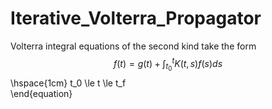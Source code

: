 # Iterative_Volterra_Propagator
Volterra integral equations of the second kind take the form
$$f(t) = g(t) + \int_{t_0}^t K(t,s) f(s) ds$$
 \hspace{1cm} t_0 \le t \le t_f   
\end{equation}
